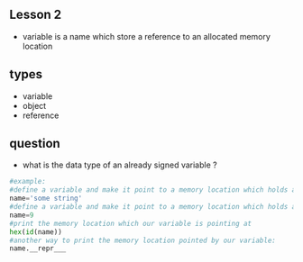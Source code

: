 Lesson 2
----
- variable is a name which store a reference to an allocated memory location


types
-----
- variable
- object
- reference


question
----
- what is the data type of an already signed variable ?


```python
#example:
#define a variable and make it point to a memory location which holds a string 
name='some string'
#define a variable and make it point to a memory location which holds an integer number
name=9
#print the memory location which our variable is pointing at
hex(id(name))
#another way to print the memory location pointed by our variable:
name.__repr___

```

